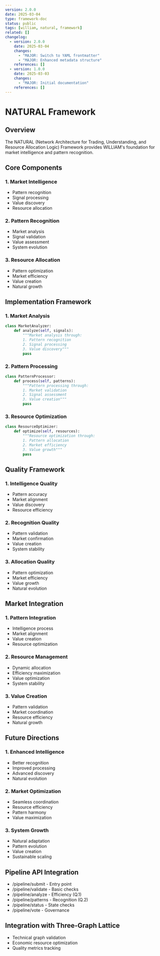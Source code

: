 ```yaml
---
version: 2.0.0
date: 2025-03-04
type: framework-doc
status: public
tags: [william, natural, framework]
related: []
changelog:
  - version: 2.0.0
    date: 2025-03-04
    changes:
      - "MAJOR: Switch to YAML frontmatter"
      - "MAJOR: Enhanced metadata structure"
    references: []
  - version: 1.0.0
    date: 2025-03-03
    changes:
      - "MAJOR: Initial documentation"
    references: []
---
```

# NATURAL Framework

## Overview

The NATURAL (Network Architecture for Trading, Understanding, and Resource Allocation Logic) Framework provides WILLIAM's foundation for market intelligence and pattern recognition.

## Core Components

### 1. Market Intelligence
- Pattern recognition
- Signal processing
- Value discovery
- Resource allocation

### 2. Pattern Recognition
- Market analysis
- Signal validation
- Value assessment
- System evolution

### 3. Resource Allocation
- Pattern optimization
- Market efficiency
- Value creation
- Natural growth

## Implementation Framework

### 1. Market Analysis
```python
class MarketAnalyzer:
    def analyze(self, signals):
        """Market analysis through:
        1. Pattern recognition
        2. Signal processing
        3. Value discovery"""
        pass
```

### 2. Pattern Processing
```python
class PatternProcessor:
    def process(self, patterns):
        """Pattern processing through:
        1. Market validation
        2. Signal assessment
        3. Value creation"""
        pass
```

### 3. Resource Optimization
```python
class ResourceOptimizer:
    def optimize(self, resources):
        """Resource optimization through:
        1. Pattern allocation
        2. Market efficiency
        3. Value growth"""
        pass
```

## Quality Framework

### 1. Intelligence Quality
- Pattern accuracy
- Market alignment
- Value discovery
- Resource efficiency

### 2. Recognition Quality
- Pattern validation
- Market confirmation
- Value creation
- System stability

### 3. Allocation Quality
- Pattern optimization
- Market efficiency
- Value growth
- Natural evolution

## Market Integration

### 1. Pattern Integration
- Intelligence process
- Market alignment
- Value creation
- Resource optimization

### 2. Resource Management
- Dynamic allocation
- Efficiency maximization
- Value optimization
- System stability

### 3. Value Creation
- Pattern validation
- Market coordination
- Resource efficiency
- Natural growth

## Future Directions

### 1. Enhanced Intelligence
- Better recognition
- Improved processing
- Advanced discovery
- Natural evolution

### 2. Market Optimization
- Seamless coordination
- Resource efficiency
- Pattern harmony
- Value maximization

### 3. System Growth
- Natural adaptation
- Pattern evolution
- Value creation
- Sustainable scaling


## Pipeline API Integration
- /pipeline/submit - Entry point
- /pipeline/validate - Basic checks
- /pipeline/analyze - Efficiency (Q.1)
- /pipeline/patterns - Recognition (Q.2)
- /pipeline/status - State checks
- /pipeline/vote - Governance

## Integration with Three-Graph Lattice
- Technical graph validation
- Economic resource optimization
- Quality metrics tracking